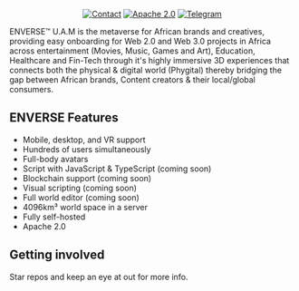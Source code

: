 <p align="center">
    <a href="https://enftr.io/#contact"><img alt="Contact" src="https://img.shields.io/badge/Team-Contact-green"></a>
    <a href="https://www.apache.org/licenses/LICENSE-2.0"><img alt="Apache 2.0" src="https://img.shields.io/badge/license-Apache--2.0-%230A7BBB?style=flat"></a>
    <a href="https://t.me/enversemetaverse"><img alt="Telegram" src="https://img.shields.io/badge/Telegram-Members%20395-blue"></a>
</p>

ENVERSE™ U.A.M is the metaverse for African brands and creatives, providing easy onboarding for Web 2.0 and Web 3.0 projects in Africa across entertainment (Movies, Music, Games and Art), Education, Healthcare and Fin-Tech through it's highly immersive 3D experiences that connects both the physical & digital world (Phygital) thereby bridging the gap between African brands, Content creators & their local/global consumers.

## ENVERSE Features

- Mobile, desktop, and VR support
- Hundreds of users simultaneously
- Full-body avatars
- Script with JavaScript & TypeScript (coming soon)
- Blockchain support (coming soon)
- Visual scripting (coming soon)
- Full world editor (coming soon)
- 4096km³ world space in a server
- Fully self-hosted
- Apache 2.0

## Getting involved 
Star repos and keep an eye at out for more info.
